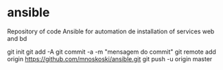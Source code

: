 # ansible
Repository of code Ansible for automation de installation of services web and bd


git init
git add -A
git commit -a -m "mensagem do commit"
git remote add origin https://github.com/mnoskoski/ansible.git
git push -u origin master
